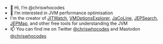 - 👋 Hi, I’m @chriswhocodes
- 👀 I’m interested in JVM performance optimisation
- I'm the creator of <a href="https://github.com/AdoptOpenJDK/jitwatch">JITWatch</a>, <a href="https://chriswhocodes.com/">VMOptionsExplorer</a>, <a href="https://jacoline.dev/">JaCoLine</a>, <a href="https://chriswhocodes.com/jepsearch.html">JEPSearch</a>, <a href="https://chriswhocodes.com/jepmap.html">JEPMap</a>, and other free tools for understanding the JVM
- 📫 You can find me on Twitter <a href="https://twitter.com/chriswhocodes">@chriswhocodes</a> and Mastodon <a rel="me" href="https://mastodon.social/@chriswhocodes">@chriswhocodes</a>

<!---
chriswhocodes/chriswhocodes is a ✨ special ✨ repository because its `README.md` (this file) appears on your GitHub profile.
You can click the Preview link to take a look at your changes.
--->
